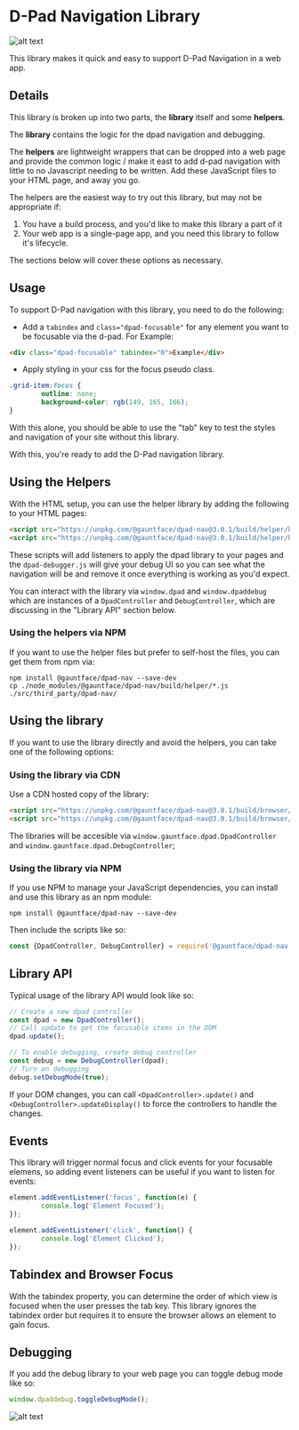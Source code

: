 # D-Pad Navigation Library

![alt text](http://i.imgur.com/1LcHG7j.png "D-Pad Navigation Library Demo Image")

This library makes it quick and easy to support D-Pad Navigation in a web app.

## Details

This library is broken up into two parts, the **library** itself and some **helpers**.

The **library** contains the logic for the dpad navigation and debugging.

The **helpers** are lightweight wrappers that can be dropped into a web page and provide
the common logic / make it east to add d-pad navigation with little to no Javascript
needing to be written. Add these JavaScript files to your HTML page, and away you go.

The helpers are the easiest way to try out this library, but may not be appropriate if:

1. You have a build process, and you'd like to make this library a part of it
1. Your web app is a single-page app, and you need this library to follow it's lifecycle.

The sections below will cover these options as necessary.

## Usage

To support D-Pad navigation with this library, you need to do the following:

  - Add a `tabindex` and `class="dpad-focusable"` for any element you want to be focusable
    via the d-pad.
    For Example:

```html
<div class="dpad-focusable" tabindex="0">Example</div>
```

  - Apply styling in your css for the focus pseudo class.
```css  
.grid-item:focus {
        outline: none;
        background-color: rgb(149, 165, 166);
} 
```

With this alone, you should be able to use the "tab" key to test the styles
and navigation of your site without this library.

With this, you're ready to add the D-Pad navigation library.

## Using the Helpers

With the HTML setup, you can use the helper library by adding the following to your
HTML pages:

```html
<script src="https://unpkg.com/@gauntface/dpad-nav@3.0.1/build/helper/helper/dpad.js" async defer></script>
<script src="https://unpkg.com/@gauntface/dpad-nav@3.0.1/build/helper/helper/dpad-debugger.js" async defer></script>
```

These scripts will add listeners to apply the dpad library to your pages and the `dpad-debugger.js` will
give your debug UI so you can see what the navigation will be and remove it once everything is working
as you'd expect.

You can interact with the library via `window.dpad` and `window.dpaddebug` which are instances of
a `DpadController` and `DebugController`, which are discussing in the "Library API" section below.

### Using the helpers via NPM

If you want to use the helper files but prefer to self-host the files, you can get them from npm via:

```shell
npm install @gauntface/dpad-nav --save-dev
cp ./node_modules/@gauntface/dpad-nav/build/helper/*.js ./src/third_party/dpad-nav/
```

## Using the library

If you want to use the library directly and avoid the helpers, you can take one of the following options:

### Using the library via CDN

Use a CDN hosted copy of the library:

```html
<script src="https://unpkg.com/@gauntface/dpad-nav@3.0.1/build/browser/dpad-controller.js" async defer></script>
<script src="https://unpkg.com/@gauntface/dpad-nav@3.0.1/build/browser/debug-controller.js" async defer></script>
```

The libraries will be accesible via `window.gauntface.dpad.DpadController` and `window.gauntface.dpad.DebugController`;

### Using the library via NPM

If you use NPM to manage your JavaScript dependencies, you can install and use this
library as an npm module:

```shell
npm install @gauntface/dpad-nav --save-dev
```

Then include the scripts like so:

```javascript
const {DpadController, DebugController} = require('@gauntface/dpad-nav');
```

## Library API

Typical usage of the library API would look like so:

```javascript
// Create a new dpad controller
const dpad = new DpadController();
// Call update to get the focusable items in the DOM
dpad.update();

// To enable debugging, create debug controller
const debug = new DebugController(dpad);
// Turn on debugging
debug.setDebugMode(true);
```

If your DOM changes, you can call `<DpadController>.update()` and 
`<DebugController>.updateDisplay()` to force the controllers to handle
the changes.

## Events

This library will trigger normal focus and click events for your focusable
elemens, so adding event listeners can be useful if you want to listen for
events:

```js
element.addEventListener('focus', function(e) {
        console.log('Element Focused');
});

element.addEventListener('click', function() {
        console.log('Element Clicked');
});
```

## Tabindex and Browser Focus

With the tabindex property, you can determine the order of which view is focused when the user presses the tab key. This library ignores the tabindex order but requires it to ensure the browser allows an element to gain focus.

## Debugging

If you add the debug library to your web page you can toggle debug mode like so:

```js
window.dpaddebug.toggleDebugMode();
```

![alt text](http://i.imgur.com/7PT6tAa.png "D-Pad Navigation Library Demo Debug Mode Image")

